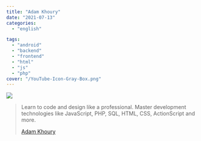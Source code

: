 ```yaml
---
title: "Adam Khoury"
date: "2021-07-13"
categories:
  - "english"

tags:
  - "android"
  - "backend"
  - "frontend"
  - "html"
  - "js"
  - "php"
cover: "/YouTube-Icon-Gray-Box.png"
---
```


![](https://yt3.ggpht.com/ytc/AKedOLRHppu8jn9VThVrfqA5QwebpW5W2gHluarl6OcVQQ=s176-c-k-c0x00ffffff-no-rj)

> Learn to code and design like a professional. Master development technologies like JavaScript, PHP, SQL, HTML, CSS, ActionScript and more.
>
> [Adam Khoury](https://www.youtube.com/c/AdamKhoury/playlists)
